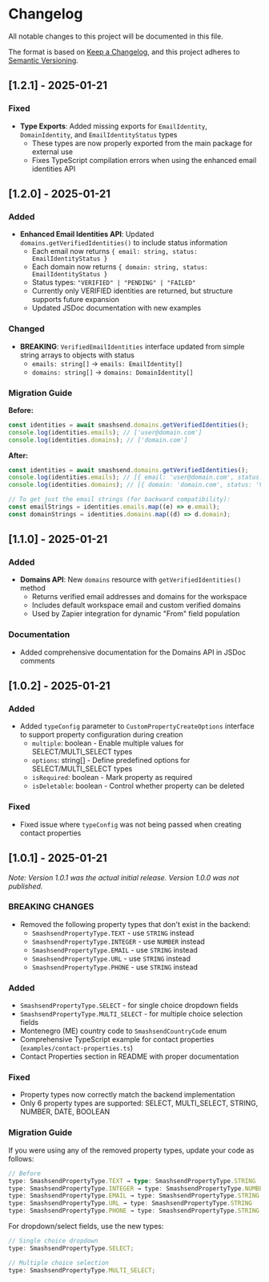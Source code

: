# Changelog

All notable changes to this project will be documented in this file.

The format is based on [Keep a Changelog](https://keepachangelog.com/en/1.0.0/),
and this project adheres to [Semantic Versioning](https://semver.org/spec/v2.0.0.html).

## [1.2.1] - 2025-01-21

### Fixed

- **Type Exports**: Added missing exports for `EmailIdentity`, `DomainIdentity`, and `EmailIdentityStatus` types
  - These types are now properly exported from the main package for external use
  - Fixes TypeScript compilation errors when using the enhanced email identities API

## [1.2.0] - 2025-01-21

### Added

- **Enhanced Email Identities API**: Updated `domains.getVerifiedIdentities()` to include status information
  - Each email now returns `{ email: string, status: EmailIdentityStatus }`
  - Each domain now returns `{ domain: string, status: EmailIdentityStatus }`
  - Status types: `"VERIFIED" | "PENDING" | "FAILED"`
  - Currently only VERIFIED identities are returned, but structure supports future expansion
  - Updated JSDoc documentation with new examples

### Changed

- **BREAKING**: `VerifiedEmailIdentities` interface updated from simple string arrays to objects with status
  - `emails: string[]` → `emails: EmailIdentity[]`
  - `domains: string[]` → `domains: DomainIdentity[]`

### Migration Guide

**Before:**

```typescript
const identities = await smashsend.domains.getVerifiedIdentities();
console.log(identities.emails); // ['user@domain.com']
console.log(identities.domains); // ['domain.com']
```

**After:**

```typescript
const identities = await smashsend.domains.getVerifiedIdentities();
console.log(identities.emails); // [{ email: 'user@domain.com', status: 'VERIFIED' }]
console.log(identities.domains); // [{ domain: 'domain.com', status: 'VERIFIED' }]

// To get just the email strings (for backward compatibility):
const emailStrings = identities.emails.map((e) => e.email);
const domainStrings = identities.domains.map((d) => d.domain);
```

## [1.1.0] - 2025-01-21

### Added

- **Domains API**: New `domains` resource with `getVerifiedIdentities()` method
  - Returns verified email addresses and domains for the workspace
  - Includes default workspace email and custom verified domains
  - Used by Zapier integration for dynamic "From" field population

### Documentation

- Added comprehensive documentation for the Domains API in JSDoc comments

## [1.0.2] - 2025-01-21

### Added

- Added `typeConfig` parameter to `CustomPropertyCreateOptions` interface to support property configuration during creation
  - `multiple`: boolean - Enable multiple values for SELECT/MULTI_SELECT types
  - `options`: string[] - Define predefined options for SELECT/MULTI_SELECT types
  - `isRequired`: boolean - Mark property as required
  - `isDeletable`: boolean - Control whether property can be deleted

### Fixed

- Fixed issue where `typeConfig` was not being passed when creating contact properties

## [1.0.1] - 2025-01-21

_Note: Version 1.0.1 was the actual initial release. Version 1.0.0 was not published._

### BREAKING CHANGES

- Removed the following property types that don't exist in the backend:
  - `SmashsendPropertyType.TEXT` - use `STRING` instead
  - `SmashsendPropertyType.INTEGER` - use `NUMBER` instead
  - `SmashsendPropertyType.EMAIL` - use `STRING` instead
  - `SmashsendPropertyType.URL` - use `STRING` instead
  - `SmashsendPropertyType.PHONE` - use `STRING` instead

### Added

- `SmashsendPropertyType.SELECT` - for single choice dropdown fields
- `SmashsendPropertyType.MULTI_SELECT` - for multiple choice selection fields
- Montenegro (ME) country code to `SmashsendCountryCode` enum
- Comprehensive TypeScript example for contact properties (`examples/contact-properties.ts`)
- Contact Properties section in README with proper documentation

### Fixed

- Property types now correctly match the backend implementation
- Only 6 property types are supported: SELECT, MULTI_SELECT, STRING, NUMBER, DATE, BOOLEAN

### Migration Guide

If you were using any of the removed property types, update your code as follows:

```typescript
// Before
type: SmashsendPropertyType.TEXT → type: SmashsendPropertyType.STRING
type: SmashsendPropertyType.INTEGER → type: SmashsendPropertyType.NUMBER
type: SmashsendPropertyType.EMAIL → type: SmashsendPropertyType.STRING
type: SmashsendPropertyType.URL → type: SmashsendPropertyType.STRING
type: SmashsendPropertyType.PHONE → type: SmashsendPropertyType.STRING
```

For dropdown/select fields, use the new types:

```typescript
// Single choice dropdown
type: SmashsendPropertyType.SELECT;

// Multiple choice selection
type: SmashsendPropertyType.MULTI_SELECT;
```
